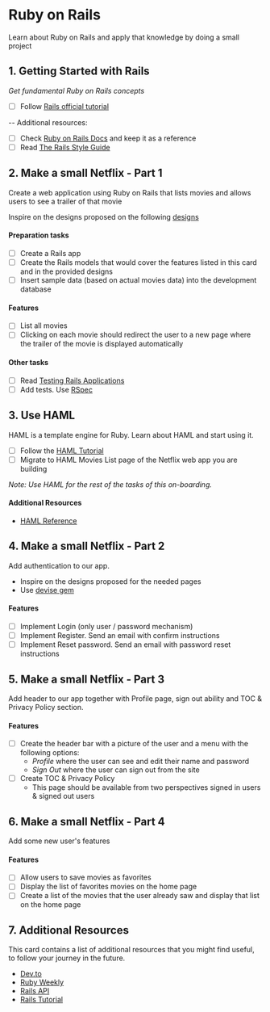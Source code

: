 # Ruby on Rails

Learn about Ruby on Rails and apply that knowledge by doing a small project

## 1. Getting Started with Rails

*Get fundamental Ruby on Rails concepts*

- [ ]  Follow [Rails official tutorial](http://guides.rubyonrails.org/getting_started.html)

--
Additional resources:

- [ ] Check [Ruby on Rails Docs](https://api.rubyonrails.org/) and keep it as a reference
- [ ] Read [The Rails Style Guide](https://github.com/rubocop-hq/rails-style-guide#prelude)

## 2. Make a small Netflix - Part 1

Create a web application using Ruby on Rails that lists movies and allows users to see a trailer of that movie

Inspire on the designs proposed on the following [designs](https://www.figma.com/file/F2b2DAdACQitx1MX8oyF8W/Movy-%5BWeb%5D)

#### Preparation tasks

- [ ] Create a Rails app
- [ ] Create the Rails models that would cover the features listed in this card and in the provided designs
- [ ] Insert sample data (based on actual movies data) into the development database

#### Features

- [ ] List all movies
- [ ] Clicking on each movie should redirect the user to a new page where the trailer of the movie is displayed automatically

#### Other tasks
- [ ] Read [Testing Rails Applications](https://guides.rubyonrails.org/testing.html)
- [ ] Add tests. Use [RSpec](https://github.com/rspec/rspec-rails)

## 3. Use HAML

HAML is a template engine for Ruby. Learn about HAML and start using it.

- [ ] Follow the [HAML Tutorial](https://haml.info/tutorial.html)
- [ ] Migrate to HAML Movies List page of the Netflix web app you are building

_Note: Use HAML for the rest of the tasks of this on-boarding._

#### Additional Resources

- [HAML Reference](https://haml.info/docs/yardoc/file.REFERENCE.html)


## 4. Make a small Netflix - Part 2

Add authentication to our app.

- Inspire on the designs proposed for the needed pages
- Use [devise gem](https://github.com/plataformatec/devise)

#### Features
- [ ] Implement Login (only user / password mechanism)
- [ ] Implement Register. Send an email with confirm instructions
- [ ] Implement Reset password. Send an email with password reset instructions

## 5. Make a small Netflix - Part 3

Add header to our app together with Profile page, sign out ability and TOC & Privacy Policy section.

#### Features
- [ ] Create the header bar with a picture of the user and a menu with the following options:
  - *Profile* where the user can see and edit their name and password
  - *Sign Out* where the user can sign out from the site
- [ ] Create TOC & Privacy Policy
   - This page should be available from two perspectives signed in users & signed out users


## 6. Make a small Netflix - Part 4

Add some new user's features

#### Features
- [ ] Allow users to save movies as favorites
- [ ] Display the list of favorites movies on the home page
- [ ] Create a list of the movies that the user already saw and display that list on the home page

## 7. Additional Resources

This card contains a list of additional resources that you might find useful, to follow
your journey in the future.

* [Dev.to](https://dev.to/)
* [Ruby Weekly](https://rubyweekly.com/)
* [Rails API](https://rails-api.org/)
* [Rails Tutorial](https://www.railstutorial.org/)
